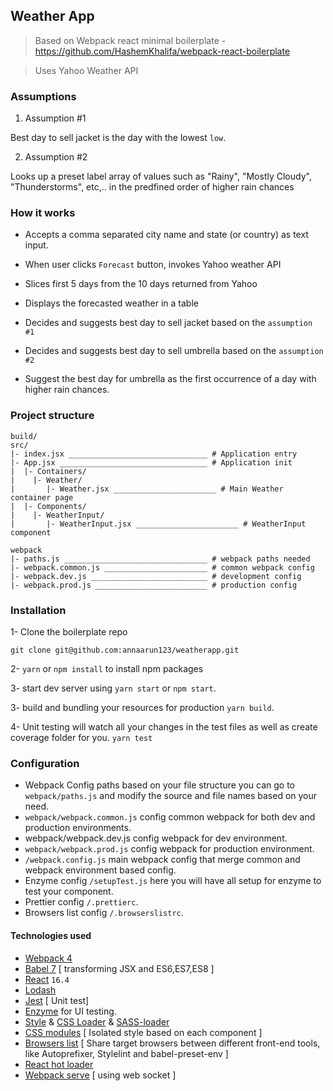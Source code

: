 ## Weather App

> Based on Webpack react minimal boilerplate - https://github.com/HashemKhalifa/webpack-react-boilerplate

> Uses Yahoo Weather API

### Assumptions

1. Assumption #1

Best day to sell jacket is the day with the lowest `low`.

2. Assumption #2

Looks up a preset label array of values such as "Rainy", "Mostly Cloudy", "Thunderstorms", etc,.. in the predfined order of higher rain chances


### How it works

- Accepts a comma separated city name and state (or country) as text input.
- When user clicks `Forecast` button, invokes Yahoo weather API
- Slices first 5 days from the 10 days returned from Yahoo
- Displays the forecasted weather in a table
- Decides and suggests best day to sell jacket based on the `assumption #1`

- Decides and suggests best day to sell umbrella based on the `assumption #2`
- Suggest the best day for umbrella as the first occurrence of a day with higher rain chances.


### Project structure

````
build/
src/
|- index.jsx _______________________________ # Application entry 
|- App.jsx _________________________________ # Application init
|  |- Containers/
|    |- Weather/ 
|       |- Weather.jsx _______________________ # Main Weather container page
|  |- Components/
|    |- WeatherInput/ 
|       |- WeatherInput.jsx _______________________ # WeatherInput component

webpack
|- paths.js ________________________________ # webpack paths needed
|- webpack.common.js _______________________ # common webpack config
|- webpack.dev.js __________________________ # development config
|- webpack.prod.js _________________________ # production config      
````


### Installation

1- Clone the boilerplate repo

`git clone git@github.com:annaarun123/weatherapp.git`

2- `yarn` or `npm install` to install npm packages

3- start dev server using `yarn start` or `npm start`.

3- build and bundling your resources for production `yarn build`.

4- Unit testing will watch all your changes in the test files as well as create coverage folder for you. 
`yarn test`


### Configuration
* Webpack Config paths based on your file structure you can go to `webpack/paths.js` and modify the source and file names based on your need.
* `webpack/webpack.common.js` config common webpack for both dev and production environments.
* webpack/webpack.dev.js config webpack for dev environment.
* `webpack/webpack.prod.js` config webpack for production environment.
* `/webpack.config.js` main webpack config that merge common and webpack environment based config.
* Enzyme config `/setupTest.js` here you will have all setup for enzyme to test your component.
* Prettier config `/.prettierc`.
* Browsers list config `/.browserslistrc`.


#### Technologies used


* [Webpack 4](https://github.com/webpack/webpack) 
* [Babel 7](https://github.com/babel/babel) [ transforming JSX and ES6,ES7,ES8 ]
* [React](https://github.com/facebook/react) `16.4`
* [Lodash](https://github.com/lodash/lodash)
* [Jest](https://github.com/facebook/jest) [ Unit test]
* [Enzyme](http://airbnb.io/enzyme/) for UI testing.
* [Style](https://github.com/webpack-contrib/style-loader) & [CSS Loader](https://github.com/webpack-contrib/css-loader) & [SASS-loader](https://github.com/webpack-contrib/sass-loader)
* [CSS modules](https://github.com/css-modules/css-modules) [ Isolated style based on each component ]
* [Browsers list](https://github.com/browserslist/browserslist) [ Share target browsers between different front-end tools, like Autoprefixer, Stylelint and babel-preset-env ]
* [React hot loader](https://github.com/gaearon/react-hot-loader)
* [Webpack serve](https://github.com/webpack-contrib/webpack-serve) [ using web socket ]
